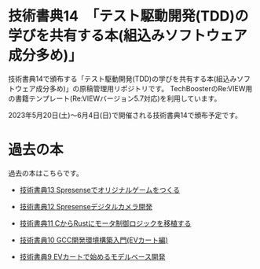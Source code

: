 # 技術書典14　「テスト駆動開発(TDD)の学びを共有する本(組込みソフトウェア成分多め)」

技術書典14で頒布する「テスト駆動開発(TDD)の学びを共有する本(組込みソフトウェア成分多め)」の原稿管理用リポジトリです。
TechBoosterのRe:VIEW用の書籍テンプレート(Re:VIEWバージョン5.7対応)を利用しています。

2023年5月20日(土)〜6月4日(日)で開催される技術書典14で頒布予定です。


# 過去の本
過去の本はこちらです。

 * [技術書典13 Spresenseでオリジナルゲームをつくる](https://techbookfest.org/product/1TUdP91Knfjxd7DBLpZvKh?productVariantID=6hn3WTAWnkNpVGed9uvZfR)

 * [技術書典12 Spresenseデジタルカメラ開発](https://techbookfest.org/product/6145133823131648?productVariantID=6677722182975488)

 * [技術書典11 CからRustにモータ制御ロジックを移植する](https://techbookfest.org/product/5841041691246592?productVariantID=5858970117865472)

 * [技術書典10 GCC開発環境構築入門(EVカート編)](https://techbookfest.org/product/4581772882870272?productVariantID=5309574368198656)

 * [技術書典9 EVカートで始めるモデルベース開発](https://techbookfest.org/product/6581675934875648?productVariantID=5815321967460352)